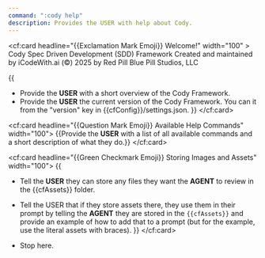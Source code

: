 ```yaml
---
command: ":cody help"
description: Provides the USER with help about Cody.
---
```


<cf:card headline="{{Exclamation Mark Emoji}} Welcome!" width="100" >
Cody Spec Driven Development (SDD) Framework
Created and maintained by iCodeWith.ai
(©) 2025 by Red Pill Blue Pill Studios, LLC

{{
- Provide the **USER** with a short overview of the Cody Framework.
- Provide the **USER** the current version of the Cody Framework.  You can it from the "version" key in {{cfConfig}}/settings.json.
}}
</cf:card>


<cf:card headline="{{Question Mark Emoji}} Available Help Commands" width="100">
{{Provide the **USER** with a list of all available commands and a short description of what they do.}}
</cf:card>


<cf:card headline="{{Green Checkmark Emoji}} Storing Images and Assets" width="100">
{{
- Tell the **USER** they can store any files they want the **AGENT** to review in the {{cfAssets}} folder.
- Tell the USER that if they store assets there, they use them in their prompt by telling the **AGENT** they are stored in the `{{cfAssets}}` and provide an example of how to add that to a prompt (but for the example, use the literal assets with braces).
}}
</cf:card>

- Stop here.